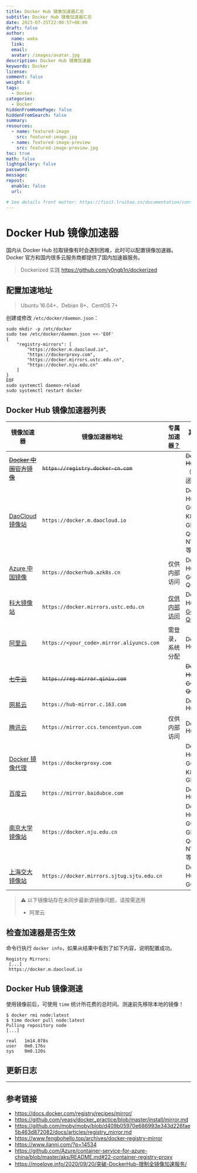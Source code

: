 ```yaml
---
title: Docker Hub 镜像加速器汇总
subtitle: Docker Hub 镜像加速器汇总
date: 2023-07-25T22:00:57+08:00
draft: false
author:
  name: waka
  link:
  email:
  avatar: /images/avatar.jpg
description: Docker Hub 镜像加速器
keywords: Docker
license:
comment: false
weight: 0
tags:
  - Docker
categories:
  - Docker
hiddenFromHomePage: false
hiddenFromSearch: false
summary:
resources:
  - name: featured-image
    src: featured-image.jpg
  - name: featured-image-preview
    src: featured-image-preview.jpg
toc: true
math: false
lightgallery: false
password:
message:
repost:
  enable: false
  url:

# See details front matter: https://fixit.lruihao.cn/documentation/content/#front-matter
---
```

# Docker Hub 镜像加速器

国内从 Docker Hub 拉取镜像有时会遇到困难，此时可以配置镜像加速器。Docker 官方和国内很多云服务商都提供了国内加速器服务。

> Dockerized 实践 https://github.com/y0ngb1n/dockerized

## 配置加速地址

> Ubuntu 16.04+、Debian 8+、CentOS 7+

创建或修改 `/etc/docker/daemon.json`：

```
sudo mkdir -p /etc/docker
sudo tee /etc/docker/daemon.json <<-'EOF'
{
    "registry-mirrors": [
        "https://docker.m.daocloud.io",
        "https://dockerproxy.com",
        "https://docker.mirrors.ustc.edu.cn",
        "https://docker.nju.edu.cn"
    ]
}
EOF
sudo systemctl daemon-reload
sudo systemctl restart docker
```

## Docker Hub 镜像加速器列表

镜像加速器 | 镜像加速器地址 | 专属加速器[？](# "需登录后获取平台分配的专属加速器") | 其它加速[？](# "支持哪些镜像来源的镜像加速")
--- | --- | --- | ---
~~[Docker 中国官方镜像](https://docker-cn.com/registry-mirror)~~ | ~~`https://registry.docker-cn.com`~~ | | ~~Docker Hub~~（[已关闭](https://github.com/docker/docker.github.io/issues/8793)）
[DaoCloud 镜像站](https://github.com/DaoCloud/public-image-mirror) | `https://docker.m.daocloud.io` | |  Docker Hub、GCR、K8S、GHCR、Quay、NVCR 等
[Azure 中国镜像](https://github.com/Azure/container-service-for-azure-china/blob/master/aks/README.md#22-container-registry-proxy) | `https://dockerhub.azk8s.cn` | 仅供内部访问 | Docker Hub、GCR、Quay
[科大镜像站](https://mirrors.ustc.edu.cn/help/dockerhub.html) | `https://docker.mirrors.ustc.edu.cn` | [仅供内部访问](https://mirrors.ustc.edu.cn/help/dockerhub.html) | Docker Hub、[GCR](https://github.com/ustclug/mirrorrequest/issues/91)、[Quay](https://github.com/ustclug/mirrorrequest/issues/135)
[阿里云](https://cr.console.aliyun.com) | `https://<your_code>.mirror.aliyuncs.com` | 需登录，系统分配 | Docker Hub
~~[七牛云](https://kirk-enterprise.github.io/hub-docs/#/user-guide/mirror)~~ | ~~`https://reg-mirror.qiniu.com`~~ | | ~~Docker Hub、GCR、Quay~~
[网易云](https://c.163yun.com/hub) | `https://hub-mirror.c.163.com` | | Docker Hub
[腾讯云](https://cloud.tencent.com/document/product/457/9113) | `https://mirror.ccs.tencentyun.com` | 仅供内部访问 | Docker Hub
[Docker 镜像代理](https://dockerproxy.com) | `https://dockerproxy.com` | | Docker Hub、GCR、K8S、GHCR
[百度云](https://cloud.baidu.com/doc/CCE/s/Yjxppt74z#%E4%BD%BF%E7%94%A8dockerhub%E5%8A%A0%E9%80%9F%E5%99%A8) | `https://mirror.baidubce.com` | | Docker Hub
[南京大学镜像站](https://doc.nju.edu.cn/books/35f4a) | `https://docker.nju.edu.cn` | | Docker Hub、GCR、GHCR、Quay、NVCR 等
[上海交大镜像站](https://mirrors.sjtug.sjtu.edu.cn/) | `https://docker.mirrors.sjtug.sjtu.edu.cn` | | Docker Hub、GCR 等

> ⚠️ 以下镜像站存在未同步最新源镜像问题，请按需选用
> - 阿里云

## 检查加速器是否生效

命令行执行 `docker info`，如果从结果中看到了如下内容，说明配置成功。

```
Registry Mirrors:
 [...]
 https://docker.m.daocloud.io
```

## Docker Hub 镜像测速

使用镜像前后，可使用 `time` 统计所花费的总时间。测速前先移除本地的镜像！ 

```
$ docker rmi node:latest
$ time docker pull node:latest
Pulling repository node
[...]

real   1m14.078s
user   0m0.176s
sys    0m0.120s
```

## 更新日志

---

## 参考链接

+ https://docs.docker.com/registry/recipes/mirror/
+ https://github.com/yeasy/docker_practice/blob/master/install/mirror.md
+ https://github.com/moby/moby/blob/d409b05970e686993e343d226fae5b463d872082/docs/articles/registry_mirror.md
+ https://www.fengbohello.top/archives/docker-registry-mirror
+ https://www.ilanni.com/?p=14534
+ https://github.com/Azure/container-service-for-azure-china/blob/master/aks/README.md#22-container-registry-proxy
+ https://moelove.info/2020/09/20/突破-DockerHub-限制全镜像加速服务/

<!--more-->
